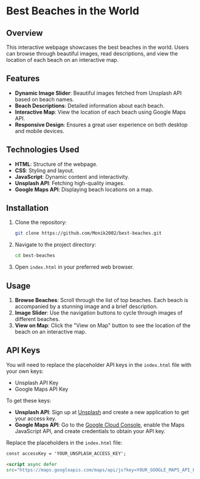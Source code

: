 # Best Beaches in the World

## Overview

This interactive webpage showcases the best beaches in the world. Users can browse through beautiful images, read descriptions, and view the location of each beach on an interactive map.

## Features

- **Dynamic Image Slider**: Beautiful images fetched from Unsplash API based on beach names.
- **Beach Descriptions**: Detailed information about each beach.
- **Interactive Map**: View the location of each beach using Google Maps API.
- **Responsive Design**: Ensures a great user experience on both desktop and mobile devices.

## Technologies Used

- **HTML**: Structure of the webpage.
- **CSS**: Styling and layout.
- **JavaScript**: Dynamic content and interactivity.
- **Unsplash API**: Fetching high-quality images.
- **Google Maps API**: Displaying beach locations on a map.

## Installation

1. Clone the repository:

    ```bash
    git clone https://github.com/Monik2002/best-beaches.git
    ```

2. Navigate to the project directory:

    ```bash
    cd best-beaches
    ```

3. Open `index.html` in your preferred web browser.

## Usage

1. **Browse Beaches**: Scroll through the list of top beaches. Each beach is accompanied by a stunning image and a brief description.
2. **Image Slider**: Use the navigation buttons to cycle through images of different beaches.
3. **View on Map**: Click the "View on Map" button to see the location of the beach on an interactive map.

## API Keys

You will need to replace the placeholder API keys in the `index.html` file with your own keys:

- Unsplash API Key
- Google Maps API Key

To get these keys:

- **Unsplash API**: Sign up at [Unsplash](https://unsplash.com/developers) and create a new application to get your access key.
- **Google Maps API**: Go to the [Google Cloud Console](https://console.cloud.google.com/), enable the Maps JavaScript API, and create credentials to obtain your API key.

Replace the placeholders in the `index.html` file:

```html
const accessKey = 'YOUR_UNSPLASH_ACCESS_KEY';

<script async defer 
src="https://maps.googleapis.com/maps/api/js?key=YOUR_GOOGLE_MAPS_API_KEY&callback=initMap"></script>
